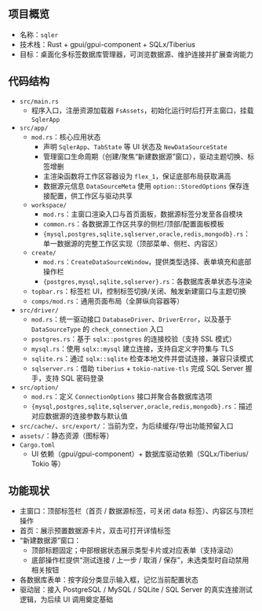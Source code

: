 ## 项目概览
- 名称：`sqler`
- 技术栈：Rust + gpui/gpui-component + SQLx/Tiberius
- 目标：桌面化多标签数据库管理器，可浏览数据源、维护连接并扩展查询能力

## 代码结构
- `src/main.rs`
  - 程序入口，注册资源加载器 `FsAssets`，初始化运行时后打开主窗口，挂载 `SqlerApp`
- `src/app/`
  - `mod.rs`：核心应用状态
    - 声明 `SqlerApp`、`TabState` 等 UI 状态及 `NewDataSourceState`
    - 管理窗口生命周期（创建/聚焦“新建数据源”窗口），驱动主题切换、标签增删
    - 主渲染函数将工作区容器设为 `flex_1`，保证底部布局获取满高
    - 数据源元信息 `DataSourceMeta` 使用 `option::StoredOptions` 保存连接配置，供工作区与驱动共享
  - `workspace/`
    - `mod.rs`：主窗口渲染入口与首页面板，数据源标签分发至各自模块
    - `common.rs`：各数据源工作区共享的侧栏/顶部/配置面板模板
    - `{mysql,postgres,sqlite,sqlserver,oracle,redis,mongodb}.rs`：单一数据源的完整工作区实现（顶部菜单、侧栏、内容区）
  - `create/`
    - `mod.rs`：`CreateDataSourceWindow`，提供类型选择、表单填充和底部操作栏
    - `{postgres,mysql,sqlite,sqlserver}.rs`：各数据库表单状态与渲染
  - `topbar.rs`：标签栏 UI，控制标签切换/关闭、触发新建窗口与主题切换
  - `comps/mod.rs`：通用页面布局（全屏纵向容器等）
- `src/driver/`
  - `mod.rs`：统一驱动接口 `DatabaseDriver`、`DriverError`，以及基于 `DataSourceType` 的 `check_connection` 入口
  - `postgres.rs`：基于 `sqlx::postgres` 的连接校验（支持 SSL 模式）
  - `mysql.rs`：使用 `sqlx::mysql` 建立连接，支持自定义字符集与 TLS
  - `sqlite.rs`：通过 `sqlx::sqlite` 检查本地文件并尝试连接，兼容只读模式
  - `sqlserver.rs`：借助 `tiberius` + `tokio-native-tls` 完成 SQL Server 握手，支持 SQL 密码登录
- `src/option/`
  - `mod.rs`：定义 `ConnectionOptions` 接口并聚合各数据库选项
  - `{mysql,postgres,sqlite,sqlserver,oracle,redis,mongodb}.rs`：描述对应数据源的连接参数与默认值
- `src/cache/`、`src/export/`：当前为空，为后续缓存/导出功能预留入口
- `assets/`：静态资源（图标等）
- `Cargo.toml`
  - UI 依赖（gpui/gpui-component）+ 数据库驱动依赖（SQLx/Tiberius/ Tokio 等）

## 功能现状
- 主窗口：顶部标签栏（首页 / 数据源标签，可关闭 data 标签）、内容区与顶栏操作
- 首页：展示预置数据源卡片，双击可打开详情标签
- “新建数据源”窗口：
  - 顶部标题固定；中部根据状态展示类型卡片或对应表单（支持滚动）
  - 底部操作栏提供“测试连接 / 上一步 / 取消 / 保存”，未选类型时自动禁用相关按钮
- 各数据库表单：按字段分类显示输入框，记忆当前配置状态
- 驱动层：接入 PostgreSQL / MySQL / SQLite / SQL Server 的真实连接测试逻辑，为后续 UI 调用奠定基础
